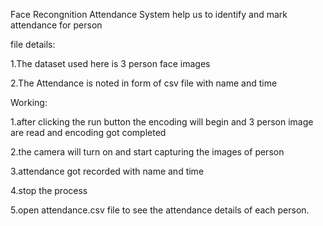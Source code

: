 Face Recongnition Attendance System help us to identify and mark attendance for person

file details:

1.The dataset used here is 3 person face images

2.The Attendance is noted in form of csv file with name and time

Working:

1.after clicking the run button the encoding will begin and 3 person image are read and encoding got completed

2.the camera will turn on and start capturing the images of person

3.attendance got recorded with name and time

4.stop the process

5.open attendance.csv file to see the attendance details of each person.
